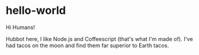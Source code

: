 # hello-world

Hi Humans!

Hubbot here, I like Node.js and Coffeescript (that's what I'm made of).
I've had tacos on the moon and find them far superior to Earth tacos.
